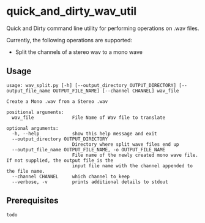 # quick_and_dirty_wav_util

Quick and Dirty command line utility for performing operations on .wav files.

Currently, the following operations are supported:

- Split the channels of a stereo wav to a mono wave

## Usage

```console
usage: wav_split.py [-h] [--output_directory OUTPUT_DIRECTORY] [--output_file_name OUTPUT_FILE_NAME] [--channel CHANNEL] wav_file

Create a Mono .wav from a Stereo .wav

positional arguments:
  wav_file              File Name of Wav file to translate

optional arguments:
  -h, --help            show this help message and exit
  --output_directory OUTPUT_DIRECTORY
                        Directory where split wave files end up
  --output_file_name OUTPUT_FILE_NAME, -o OUTPUT_FILE_NAME
                        File name of the newly created mono wave file. If not supplied, the output file is the
                        input file name with the channel appended to the file name.
  --channel CHANNEL     which channel to keep
  --verbose, -v         prints additional details to stdout
```

## Prerequisites

`todo`
